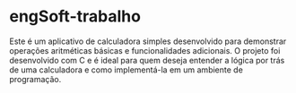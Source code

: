 # engSoft-trabalho

Este é um aplicativo de calculadora simples desenvolvido para demonstrar operações aritméticas básicas e funcionalidades adicionais. O projeto foi desenvolvido com C e é ideal para quem deseja entender a lógica por trás de uma calculadora e como implementá-la em um ambiente de programação.
